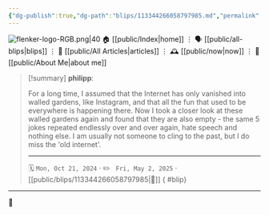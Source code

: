 ```yaml
---
{"dg-publish":true,"dg-path":"blips/113344266058797985.md","permalink":"/blips/113344266058797985/","title":"philipp on mastodon @ 2024-10-21","created":"2024-10-21T07:37:27","updated":"2025-05-02T08:50:44"}
---
```



<div class="transclusion internal-embed is-loaded"><div class="markdown-embed">




![flenker-logo-RGB.png|40](/img/user/attachments/flenker-logo-RGB.png)
🏠 [[public/Index\|home]]  ⋮ 🗣️ [[public/all-blips\|blips]] ⋮  📝 [[public/All Articles\|articles]]  ⋮ 🕰️ [[public/now\|now]] ⋮ 🪪 [[public/About Me\|about me]]


</div></div>


> [!summary] **philipp**:
>
> For a long time, I assumed that the Internet has only vanished into walled gardens, like Instagram, and that all the fun that used to be everywhere is happening there.
> Now I took a closer look at these walled gardens again and found that they are also empty - the same 5 jokes repeated endlessly over and over again, hate speech and nothing else.
> I am usually not someone to cling to the past, but I do miss the 'old internet'.
> - - -
>
> 🗓️ <code>Mon, Oct 21, 2024</code>  · ✏️ <code> Fri, May 2, 2025</code>  · [[public/blips/113344266058797985\|🔗]]
{ #blip}


- - -

 👾

